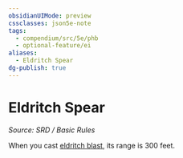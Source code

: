 ```yaml
---
obsidianUIMode: preview
cssclasses: json5e-note
tags:
  - compendium/src/5e/phb
  - optional-feature/ei
aliases:
  - Eldritch Spear
dg-publish: true
---
```

# Eldritch Spear
*Source: SRD / Basic Rules* 

When you cast [eldritch blast](compendium/spells/eldritch-blast.md), its range is 300 feet.